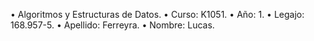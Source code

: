 
• Algoritmos y Estructuras de Datos.
• Curso: K1051.
• Año: 1.
• Legajo: 168.957-5.
• Apellido: Ferreyra.
• Nombre: Lucas.
